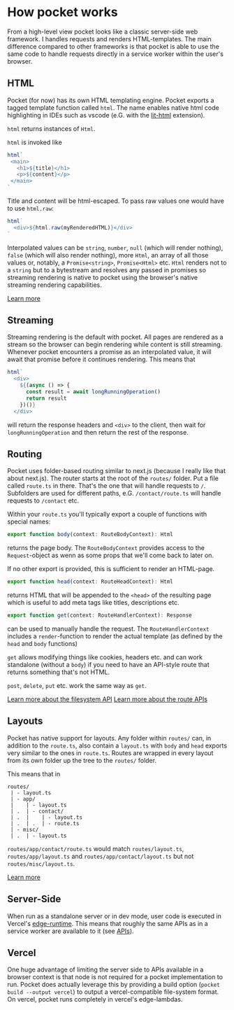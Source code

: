 # How pocket works
From a high-level view pocket looks like a classic server-side web framework. I handles requests and renders HTML-templates. The main difference compared to other frameworks is that pocket is able to use the same code to handle requests directly in a service worker within the user's browser.

## HTML
Pocket (for now) has its own HTML templating engine. Pocket exports a tagged template function called `html`.
The name enables native html code highlighting in IDEs such as vscode (e.G. with the [lit-html](https://marketplace.visualstudio.com/items?itemName=bierner.lit-html) extension).

`html` returns instances of `Html`.

`html` is invoked like
```ts
html`
 <main>
   <h1>${title}</h1>
   <p>${content}</p>
 </main>
`
```
Title and content will be html-escaped. To pass raw values one would have to use `html.raw`:
```ts
html`
  <div>${html.raw(myRenderedHTML)}</div>
`
```

Interpolated values can be `string`, `number`, `null` (which will render nothing), `false` (which will also render nothing), 
more `Html`, an array of all those values or, notably, a `Promise<string>`, `Promise<Html>` etc.
`Html` renders not to a `string` but to a bytestream and resolves any passed in promises so streaming rendering is native to pocket using the browser's native streaming rendering capabilities.

[Learn more](../api/html.md)

## Streaming
Streaming rendering is the default with pocket. All pages are rendered as a stream so the browser can begin rendering while content is still streaming. Whenever pocket encounters a promise as an interpolated value, it will await that promise before it continues rendering.
This means that
```ts
html`
  <div>
    ${(async () => {
      const result = await longRunningOperation()
      return result
    })()}
  </div>
```
will return the response headers and `<div>` to the client, then wait for `longRunningOperation` and then return the rest of the response.

## Routing
Pocket uses folder-based routing similar to next.js (because I really like that about next.js).
The router starts at the root of the `routes/` folder. Put a file called `route.ts` in there. That's the one that will handle requests to `/`. Subfolders are used for different paths, e.G. `/contact/route.ts` will handle requests to `/contact` etc.

Within your `route.ts` you'll typically export a couple of functions with special names:
```ts
export function body(context: RouteBodyContext): Html
```
returns the page body. The `RouteBodyContext` provides access to the `Request`-object as wenn as some props that we'll come back to later on.

If no other export is provided, this is sufficient to render an HTML-page.

```ts
export function head(context: RouteHeadContext): Html
```
returns HTML that will be appended to the `<head>` of the resulting page which is useful to add meta tags like titles, descriptions etc.

```ts
export function get(context: RouteHandlerContext): Response
```
can be used to manually handle the request. The `RouteHandlerContext` includes a `render`-function to render the
actual template (as defined by the `head` and `body` functions)

`get` allows modifying things like cookies, headers etc. and can work standalone (without a `body`) if you need to have an API-style route that returns something that's not HTML.

`post`, `delete`, `put` etc. work the same way as `get`.

[Learn more about the filesystem API](../api/filesystem.md)
[Learn more about the route APIs](../api/routes.md)

## Layouts
Pocket has native support for layouts. Any folder within `routes/` can, in addition to the `route.ts`, also contain a `layout.ts` with `body` and `head` exports very similar to the ones in `route.ts`. Routes are wrapped in every layout from its own folder up the tree to the `routes/` folder.

This means that in
```
routes/
 | - layout.ts
 | - app/
 |    | - layout.ts
 | .  | - contact/
 | .  |    | - layout.ts
 | .  | .  | - route.ts
 | - misc/
 | .  | - layout.ts
```
`routes/app/contact/route.ts` would match `routes/layout.ts`, `routes/app/layout.ts` and `routes/app/contact/layout.ts` but not `routes/misc/layout.ts`.

[Learn more](../api/layouts.md)

## Server-Side
When run as a standalone server or in dev mode, user code is executed in Vercel's [edge-runtime](https://edge-runtime.vercel.app/).
This means that roughly the same APIs as in a service worker are available to it (see [APIs](https://edge-runtime.vercel.app/features/available-apis)).

## Vercel
One huge advantage of limiting the server side to APIs available in a browser context is that node is not required for a pocket implementation to run. Pocket does actually leverage this by providing a build option (`pocket build --output vercel`) to output a vercel-compatible file-system format.
On vercel, pocket runs completely in vercel's edge-lambdas.
